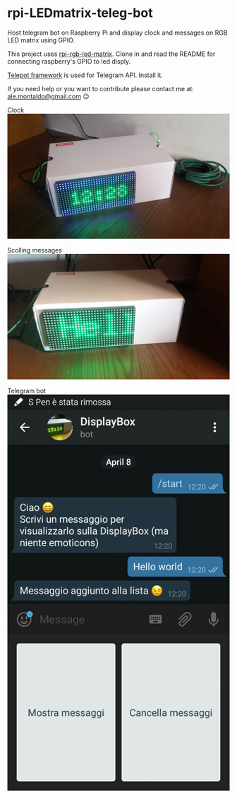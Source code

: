 # rpi-LEDmatrix-teleg-bot
Host telegram bot on Raspberry Pi and display clock and messages on RGB LED matrix using GPIO.

This project uses [rpi-rgb-led-matrix](https://github.com/hzeller/rpi-rgb-led-matrix). Clone in and read the README for connecting raspberry's GPIO to led disply.

[Telepot framework](http://telepot.readthedocs.io) is used for Telegram API. Install it.

If you need help or you want to contribute please contact me at: ale.montaldo@gmail.com :wink:

Clock
![Alt text](img/clock.jpg?raw=true "clock")

Scolling messages
![Alt text](img/hello.jpg?raw=true "scrolling text")

Telegram bot
![Alt text](img/screenshot.jpg?raw=true "telegram bot")
